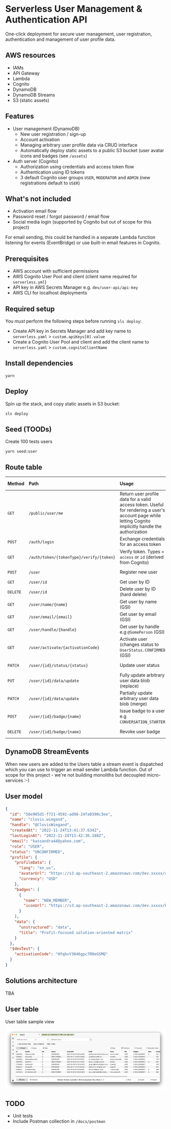 # Serverless User Management & Authentication API

One-click deployment for secure user management, user registration, authentication and management of user profile data.

## AWS resources

- IAMs
- API Gateway
- Lambda
- Cognito
- DynamoDB
- DynamoDB Streams
- S3 (static assets)

## Features

- User management (DynamoDB)
  - New user registration / sign-up
  - Account activation
  - Managing arbitrary user profile data via CRUD interface
  - Automatically deploy static assets to a public S3 bucket (user avatar icons and badges (see `/assets`)
- Auth server (Cognito)
  - Authorization using credentials and access token flow
  - Authentication using ID tokens
  - 3 default Cognito user groups `USER`, `MODERATOR` and `ADMIN` (new registrations default to `USER`)

## What's not included

- Activation email flow
- Password reset / forgot password / email flow
- Social media login (supported by Cognito but out of scope for this project)

For email sending, this could be handled in a separate Lambda function listening for events (EventBridge) or use built-in email features in Cognito.

## Prerequisites

- AWS account with sufficient permissions
- AWS Cognito User Pool and client (client name required for `serverless.yml`)
- API key in AWS Secrets Manager e.g. `dev/user-api/api-key`
- AWS CLI for localhost deployments

## Required setup

You _must_ perform the following steps before running `sls deploy`:

- Create API key in Secrets Manager and add key name to `serverless.yaml` > `custom.apiKeys[0].value`
- Create a Cognito User Pool and client and add the client name to `serverless.yaml` > `custom.cognitoClientName`

## Install dependencies

```
yarn
```

## Deploy

Spin up the stack, and copy static assets in S3 bucket:

```
sls deploy
```

## Seed (TOODs)

Create 100 tests users

```
yarn seed:user
```

## Route table

| Method   | Path                                     | Usage                                                                                                                                                   | Route type | ACL          |
| :------- | :--------------------------------------- | :------------------------------------------------------------------------------------------------------------------------------------------------------ | :--------- | :----------- |
| `GET`    | `/public/user/me`                        | Return user profile data for a valid access token. Useful for rendering a user's account page while letting Cognito implicitly handle the authorization | Public     | Bearer token |
| `POST`   | `/auth/login`                            | Exchange credentials for an access token                                                                                                                | S2S        | API key      |
| `GET`    | `/auth/token/{tokenType}/verify/{token}` | Verify token. Types = `access` or `id` (derived from Cognito)                                                                                           | S2S        | API key      |
| `POST`   | `/user`                                  | Register new user                                                                                                                                       | S2S        | API key      |
| `GET`    | `/user/id`                               | Get user by ID                                                                                                                                          |
| `DELETE` | `/user/id`                               | Delete user by ID (hard delete)                                                                                                                         | S2S        | API key      |
| `GET`    | `/user/name/{name}`                      | Get user by name (GSI)                                                                                                                                  | S2S        | API key      |
| `GET`    | `/user/email/{email}`                    | Get user by email (GSI)                                                                                                                                 | S2S        | API key      |
| `GET`    | `/user/handle/{handle}`                  | Get user by handle e.g `@SomePerson` (GSI)                                                                                                              | S2S        | API key      |
| `GET`    | `/user/activate/{activationCode}`        | Activate user (changes status to `UserStatus.CONFIRMED` (GSI)                                                                                           | S2S        | API key      |
| `PATCH`  | `/user/{id}/status/{status}`             | Update user status                                                                                                                                      | S2S        | API key      |
| `PUT`    | `/user/{id}/data/update`                 | Fully update arbitrary user data blob (replace)                                                                                                         | S2S        | API key      |
| `PATCH`  | `/user/{id}/data/update`                 | Partially update arbitrary user data blob (merge)                                                                                                       | S2S        | API key      |
| `POST`   | `/user/{id}/badge/{name}`                | Issue badge to a user e.g `CONVERSATION_STARTER`                                                                                                        | S2S        | API key      |
| `DELETE` | `/user/{id}/badge/{name}`                | Revoke user badge                                                                                                                                       | S2S        | API key      |

## DynamoDB StreamEvents

When new users are added to the Users table a stream event is dispatched which you can use to trigger an email sender Lambda function. Out of scope for this project - we're not building monoliths but decoupled micro-services :-)

## User model

```json
{
  "id": "56e905d1-f721-4592-ad98-24fa0390c3ee",
  "name": "clovis.wiegand",
  "handle": "@ClovisWiegand",
  "createdAt": "2022-11-24T13:41:37.634Z",
  "lastLoginAt": "2022-11-24T13:42:36.188Z",
  "email": "kassandra44@yahoo.com",
  "role": "USER",
  "status": "UNCONFIRMED",
  "profile": {
    "profileData": {
      "lang": "en_us",
      "avatarUrl": "https://s3.ap-southeast-2.amazonaws.com/dev.xxxxx/avatars/x256/01.png",
      "currency": "USD"
    },
    "badges": [
      {
        "name": "NEW_MEMBER",
        "iconUrl": "https://s3.ap-southeast-2.amazonaws.com/dev.xxxxx/badges/new-member.svg"
      }
    ],
    "data": {
      "unstructured": "data",
      "title": "Profit-focused solution-oriented matrix"
    }
  },
  "$devTest": {
    "activationCode": "HfqbvY3046gpc7R0eGSMQ"
  }
}
```

## Solutions architecture

TBA

## User table

User table sample view

![Dynobase](./docs/images/dynobase.png)

## TODO

- Unit tests
- Include Postman collection in `/docs/postman`
